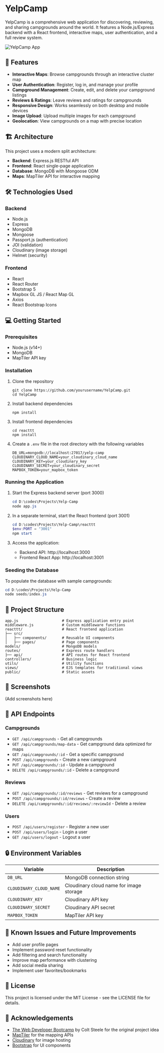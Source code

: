 # YelpCamp

YelpCamp is a comprehensive web application for discovering, reviewing, and sharing campgrounds around the world. It features a Node.js/Express backend with a React frontend, interactive maps, user authentication, and a full review system.

![YelpCamp App](https://res.cloudinary.com/dtj513ynu/image/upload/v1/placeholder)

## 🚀 Features

- **Interactive Maps**: Browse campgrounds through an interactive cluster map
- **User Authentication**: Register, log in, and manage your profile
- **Campground Management**: Create, edit, and delete your campground listings
- **Reviews & Ratings**: Leave reviews and ratings for campgrounds
- **Responsive Design**: Works seamlessly on both desktop and mobile devices
- **Image Upload**: Upload multiple images for each campground
- **Geolocation**: View campgrounds on a map with precise location

## 🏗️ Architecture

This project uses a modern split architecture:

- **Backend**: Express.js RESTful API
- **Frontend**: React single-page application
- **Database**: MongoDB with Mongoose ODM
- **Maps**: MapTiler API for interactive mapping

## 🛠️ Technologies Used

### Backend
- Node.js
- Express
- MongoDB
- Mongoose
- Passport.js (authentication)
- JOI (validation)
- Cloudinary (image storage)
- Helmet (security)

### Frontend
- React
- React Router
- Bootstrap 5
- Mapbox GL JS / React Map GL
- Axios
- React Bootstrap Icons

## 💻 Getting Started

### Prerequisites
- Node.js (v14+)
- MongoDB
- MapTiler API key

### Installation

1. Clone the repository
   ```
   git clone https://github.com/yourusername/YelpCamp.git
   cd YelpCamp
   ```

2. Install backend dependencies
   ```
   npm install
   ```

3. Install frontend dependencies
   ```
   cd reacttt
   npm install
   ```

4. Create a `.env` file in the root directory with the following variables
   ```
   DB_URL=mongodb://localhost:27017/yelp-camp
   CLOUDINARY_CLOUD_NAME=your_cloudinary_cloud_name
   CLOUDINARY_KEY=your_cloudinary_key
   CLOUDINARY_SECRET=your_cloudinary_secret
   MAPBOX_TOKEN=your_mapbox_token
   ```

### Running the Application

1. Start the Express backend server (port 3000)
   ```powershell
   cd D:\codes\Projects\Yelp-Camp
   node app.js
   ```

2. In a separate terminal, start the React frontend (port 3001)
   ```powershell
   cd D:\codes\Projects\Yelp-Camp\reacttt
   $env:PORT = "3001"
   npm start
   ```

3. Access the application:
   - Backend API: http://localhost:3000
   - Frontend React App: http://localhost:3001

### Seeding the Database

To populate the database with sample campgrounds:

```powershell
cd D:\codes\Projects\Yelp-Camp
node seeds/index.js
```

## 🧩 Project Structure

```
app.js                    # Express application entry point
middleware.js             # Custom middleware functions
reacttt/                  # React frontend application
├── src/
│   ├── components/       # Reusable UI components
│   ├── pages/            # Page components
models/                   # MongoDB models
routes/                   # Express route handlers
├── api/                  # API routes for React frontend
controllers/              # Business logic
utils/                    # Utility functions
views/                    # EJS templates for traditional views
public/                   # Static assets
```

## 📸 Screenshots

(Add screenshots here)

## 🔄 API Endpoints

### Campgrounds
- `GET /api/campgrounds` - Get all campgrounds
- `GET /api/campgrounds/map-data` - Get campground data optimized for maps
- `GET /api/campgrounds/:id` - Get a specific campground
- `POST /api/campgrounds` - Create a new campground
- `PUT /api/campgrounds/:id` - Update a campground
- `DELETE /api/campgrounds/:id` - Delete a campground

### Reviews
- `GET /api/campgrounds/:id/reviews` - Get reviews for a campground
- `POST /api/campgrounds/:id/reviews` - Create a review
- `DELETE /api/campgrounds/:id/reviews/:reviewId` - Delete a review

### Users
- `POST /api/users/register` - Register a new user
- `POST /api/users/login` - Login a user
- `GET /api/users/logout` - Logout a user

## 🔒 Environment Variables

| Variable | Description |
|----------|-------------|
| `DB_URL` | MongoDB connection string |
| `CLOUDINARY_CLOUD_NAME` | Cloudinary cloud name for image storage |
| `CLOUDINARY_KEY` | Cloudinary API key |
| `CLOUDINARY_SECRET` | Cloudinary API secret |
| `MAPBOX_TOKEN` | MapTiler API key |

## 🚧 Known Issues and Future Improvements

- Add user profile pages
- Implement password reset functionality
- Add filtering and search functionality
- Improve map performance with clustering
- Add social media sharing
- Implement user favorites/bookmarks

## 📄 License

This project is licensed under the MIT License - see the LICENSE file for details.

## 👏 Acknowledgements

- [The Web Developer Bootcamp](https://www.udemy.com/course/the-web-developer-bootcamp/) by Colt Steele for the original project idea
- [MapTiler](https://www.maptiler.com/) for the mapping APIs
- [Cloudinary](https://cloudinary.com/) for image hosting
- [Bootstrap](https://getbootstrap.com/) for UI components
